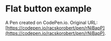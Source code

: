 # Flat button example

A Pen created on CodePen.io. Original URL: [https://codepen.io/racskorobert/pen/rNjBapP](https://codepen.io/racskorobert/pen/rNjBapP).


